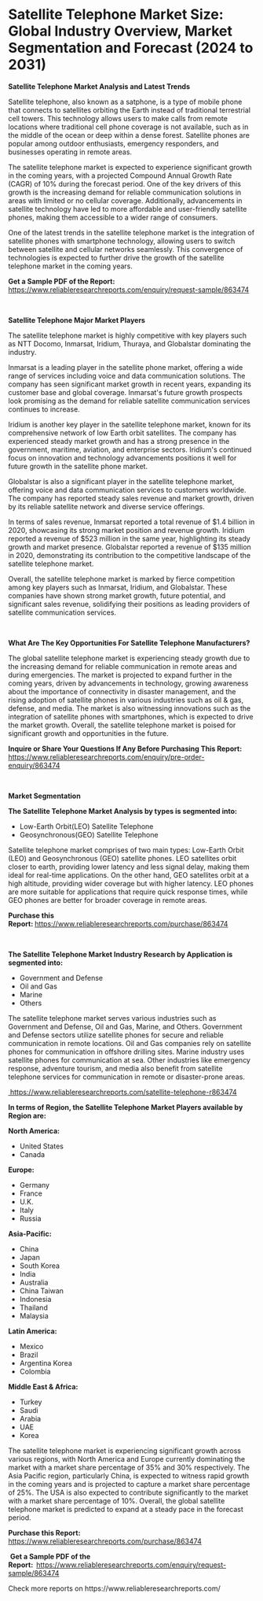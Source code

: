 <p><h1>Satellite Telephone Market Size: Global Industry Overview, Market Segmentation and Forecast (2024 to 2031)</h1></p><p><strong>Satellite Telephone Market Analysis and Latest Trends</strong></p>
<p><p>Satellite telephone, also known as a satphone, is a type of mobile phone that connects to satellites orbiting the Earth instead of traditional terrestrial cell towers. This technology allows users to make calls from remote locations where traditional cell phone coverage is not available, such as in the middle of the ocean or deep within a dense forest. Satellite phones are popular among outdoor enthusiasts, emergency responders, and businesses operating in remote areas.</p><p>The satellite telephone market is expected to experience significant growth in the coming years, with a projected Compound Annual Growth Rate (CAGR) of 10% during the forecast period. One of the key drivers of this growth is the increasing demand for reliable communication solutions in areas with limited or no cellular coverage. Additionally, advancements in satellite technology have led to more affordable and user-friendly satellite phones, making them accessible to a wider range of consumers.</p><p>One of the latest trends in the satellite telephone market is the integration of satellite phones with smartphone technology, allowing users to switch between satellite and cellular networks seamlessly. This convergence of technologies is expected to further drive the growth of the satellite telephone market in the coming years.</p></p>
<p><strong>Get a Sample PDF of the Report:&nbsp;</strong> <a href="https://www.reliableresearchreports.com/enquiry/request-sample/863474">https://www.reliableresearchreports.com/enquiry/request-sample/863474</a></p>
<p>&nbsp;</p>
<p><strong>Satellite Telephone Major Market Players</strong></p>
<p><p>The satellite telephone market is highly competitive with key players such as NTT Docomo, Inmarsat, Iridium, Thuraya, and Globalstar dominating the industry. </p><p>Inmarsat is a leading player in the satellite phone market, offering a wide range of services including voice and data communication solutions. The company has seen significant market growth in recent years, expanding its customer base and global coverage. Inmarsat's future growth prospects look promising as the demand for reliable satellite communication services continues to increase.</p><p>Iridium is another key player in the satellite telephone market, known for its comprehensive network of low Earth orbit satellites. The company has experienced steady market growth and has a strong presence in the government, maritime, aviation, and enterprise sectors. Iridium's continued focus on innovation and technology advancements positions it well for future growth in the satellite phone market.</p><p>Globalstar is also a significant player in the satellite telephone market, offering voice and data communication services to customers worldwide. The company has reported steady sales revenue and market growth, driven by its reliable satellite network and diverse service offerings.</p><p>In terms of sales revenue, Inmarsat reported a total revenue of $1.4 billion in 2020, showcasing its strong market position and revenue growth. Iridium reported a revenue of $523 million in the same year, highlighting its steady growth and market presence. Globalstar reported a revenue of $135 million in 2020, demonstrating its contribution to the competitive landscape of the satellite telephone market.</p><p>Overall, the satellite telephone market is marked by fierce competition among key players such as Inmarsat, Iridium, and Globalstar. These companies have shown strong market growth, future potential, and significant sales revenue, solidifying their positions as leading providers of satellite communication services.</p></p>
<p>&nbsp;</p>
<p><strong>What Are The Key Opportunities For Satellite Telephone Manufacturers?</strong></p>
<p><p>The global satellite telephone market is experiencing steady growth due to the increasing demand for reliable communication in remote areas and during emergencies. The market is projected to expand further in the coming years, driven by advancements in technology, growing awareness about the importance of connectivity in disaster management, and the rising adoption of satellite phones in various industries such as oil & gas, defense, and media. The market is also witnessing innovations such as the integration of satellite phones with smartphones, which is expected to drive the market growth. Overall, the satellite telephone market is poised for significant growth and opportunities in the future.</p></p>
<p><strong>Inquire or Share Your Questions If Any Before Purchasing This Report:</strong> <a href="https://www.reliableresearchreports.com/enquiry/pre-order-enquiry/863474">https://www.reliableresearchreports.com/enquiry/pre-order-enquiry/863474</a></p>
<p>&nbsp;</p>
<p><strong>Market Segmentation</strong></p>
<p><strong>The Satellite Telephone Market Analysis by types is segmented into:</strong></p>
<p><ul><li>Low-Earth Orbit(LEO) Satellite Telephone</li><li>Geosynchronous(GEO) Satellite Telephone</li></ul></p>
<p><p>Satellite telephone market comprises of two main types: Low-Earth Orbit (LEO) and Geosynchronous (GEO) satellite phones. LEO satellites orbit closer to earth, providing lower latency and less signal delay, making them ideal for real-time applications. On the other hand, GEO satellites orbit at a high altitude, providing wider coverage but with higher latency. LEO phones are more suitable for applications that require quick response times, while GEO phones are better for broader coverage in remote areas.</p></p>
<p><strong>Purchase this Report:&nbsp;</strong><a href="https://www.reliableresearchreports.com/purchase/863474">https://www.reliableresearchreports.com/purchase/863474</a></p>
<p>&nbsp;</p>
<p><strong>The Satellite Telephone Market Industry Research by Application is segmented into:</strong></p>
<p><ul><li>Government and Defense</li><li>Oil and Gas</li><li>Marine</li><li>Others</li></ul></p>
<p><p>The satellite telephone market serves various industries such as Government and Defense, Oil and Gas, Marine, and Others. Government and Defense sectors utilize satellite phones for secure and reliable communication in remote locations. Oil and Gas companies rely on satellite phones for communication in offshore drilling sites. Marine industry uses satellite phones for communication at sea. Other industries like emergency response, adventure tourism, and media also benefit from satellite telephone services for communication in remote or disaster-prone areas.</p></p>
<p><a href="https://www.reliableresearchreports.com/satellite-telephone-r863474">&nbsp;https://www.reliableresearchreports.com/satellite-telephone-r863474</a></p>
<p><strong>In terms of Region, the Satellite Telephone Market Players available by Region are:</strong></p>
<p>
    <p> <strong> North America: </strong>
        <ul>
            <li>United States</li>
            <li>Canada</li>
        </ul>
        </p> 
    <p> <strong> Europe: </strong>
        <ul>
            <li>Germany</li>
            <li>France</li>
            <li>U.K.</li>
            <li>Italy</li>
            <li>Russia</li>
        </ul>
        </p> 
    <p> <strong> Asia-Pacific: </strong>
        <ul>
            <li>China</li>
            <li>Japan</li>
            <li>South Korea</li>
            <li>India</li>
            <li>Australia</li>
            <li>China Taiwan</li>
            <li>Indonesia</li>
            <li>Thailand</li>
            <li>Malaysia</li>
        </ul>
        </p> 
    <p> <strong> Latin America: </strong>
        <ul>
            <li>Mexico</li>
            <li>Brazil</li>
            <li>Argentina Korea</li>
            <li>Colombia</li>
        </ul>
        </p> 
    <p> <strong> Middle East & Africa: </strong>
        <ul>
            <li>Turkey</li>
            <li>Saudi</li>
            <li>Arabia</li>
            <li>UAE</li>
            <li>Korea</li>
        </ul>
    </p>
    </p>
<p><p>The satellite telephone market is experiencing significant growth across various regions, with North America and Europe currently dominating the market with a market share percentage of 35% and 30% respectively. The Asia Pacific region, particularly China, is expected to witness rapid growth in the coming years and is projected to capture a market share percentage of 25%. The USA is also expected to contribute significantly to the market with a market share percentage of 10%. Overall, the global satellite telephone market is predicted to expand at a steady pace in the forecast period.</p></p>
<p><strong>Purchase this Report: </strong><a href="https://www.reliableresearchreports.com/purchase/863474">https://www.reliableresearchreports.com/purchase/863474</a></p>
<p>&nbsp;<strong>Get a Sample PDF of the Report:&nbsp;&nbsp;</strong><a href="https://www.reliableresearchreports.com/enquiry/request-sample/863474">https://www.reliableresearchreports.com/enquiry/request-sample/863474</a></p>
<p><strong></strong></p>
<p>Check more reports on https://www.reliableresearchreports.com/</p>